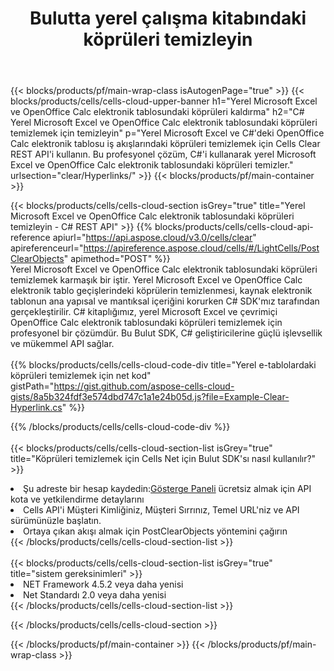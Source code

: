 ﻿---
title:  Bulutta yerel çalışma kitabındaki köprüleri temizleyin
description: Microsoft Excel ve OpenOffice Calc üzerindeki köprüleri temizlemek için Bulut API'leri ve SDK'lar. Cells Cloud API ile yerel e-tablolardaki köprüleri temizleyin. SDK, çeşitli geliştirme dillerini destekler. Bunlar arasında Android, C#, Go, Java, NodeJS, Perl, PHP, Python, Ruby ve Swift bulunur.
---
{{< blocks/products/pf/main-wrap-class isAutogenPage="true" >}}
{{< blocks/products/cells/cells-cloud-upper-banner h1="Yerel Microsoft Excel ve OpenOffice Calc elektronik tablosundaki köprüleri kaldırma" h2="C# Yerel Microsoft Excel ve OpenOffice Calc elektronik tablosundaki köprüleri temizlemek için temizleyin" p="Yerel Microsoft Excel ve C#\'deki OpenOffice Calc elektronik tablosu iş akışlarındaki köprüleri temizlemek için Cells Clear REST API\'i kullanın. Bu profesyonel çözüm, C#\'i kullanarak yerel Microsoft Excel ve OpenOffice Calc elektronik tablosundaki köprüleri temizler." urlsection="clear/Hyperlinks/" >}}
{{< blocks/products/pf/main-container >}}

{{< blocks/products/cells/cells-cloud-section isGrey="true" title="Yerel Microsoft Excel ve OpenOffice Calc elektronik tablosundaki köprüleri temizleyin - C# REST API" >}}
{{% blocks/products/cells/cells-cloud-api-reference apiurl="https://api.aspose.cloud/v3.0/cells/clear" apireferenceurl="https://apireference.aspose.cloud/cells/#/LightCells/PostClearObjects" apimethod="POST" %}}
<br/>
Yerel Microsoft Excel ve OpenOffice Calc elektronik tablosundaki köprüleri temizlemek karmaşık bir iştir. Yerel Microsoft Excel ve OpenOffice Calc elektronik tablo geçişlerindeki köprülerin temizlenmesi, kaynak elektronik tablonun ana yapısal ve mantıksal içeriğini korurken C# SDK'mız tarafından gerçekleştirilir. C# kitaplığımız, yerel Microsoft Excel ve çevrimiçi OpenOffice Calc elektronik tablosundaki köprüleri temizlemek için profesyonel bir çözümdür. Bu Bulut SDK, C# geliştiricilerine güçlü işlevsellik ve mükemmel API sağlar.
<br/>
<br/>
{{% blocks/products/cells/cells-cloud-code-div title="Yerel e-tablolardaki köprüleri temizlemek için net kod" gistPath="https://gist.github.com/aspose-cells-cloud-gists/8a5b324fdf3e574dbd747c1a1e24b05d.js?file=Example-Clear-Hyperlink.cs" %}}
  
{{% /blocks/products/cells/cells-cloud-code-div %}}
<br/>
<br/>
{{< blocks/products/cells/cells-cloud-section-list isGrey="true" title="Köprüleri temizlemek için Cells Net için Bulut SDK\'sı nasıl kullanılır?" >}}
<li> Şu adreste bir hesap kaydedin:<a href="https://dashboard.aspose.cloud/">Gösterge Paneli</a> ücretsiz almak için API kota ve yetkilendirme detaylarını</li>
<li>Cells API'i Müşteri Kimliğiniz, Müşteri Sırrınız, Temel URL'niz ve API sürümünüzle başlatın.</li>
<li>Ortaya çıkan akışı almak için PostClearObjects yöntemini çağırın</li>
{{< /blocks/products/cells/cells-cloud-section-list >}}
<br/>
<br/>
{{< blocks/products/cells/cells-cloud-section-list isGrey="true" title="sistem gereksinimleri" >}}
<li>NET Framework 4.5.2 veya daha yenisi</li>
<li>Net Standardı 2.0 veya daha yenisi</li>
{{< /blocks/products/cells/cells-cloud-section-list >}}

{{< /blocks/products/cells/cells-cloud-section >}}

{{< /blocks/products/pf/main-container >}}
{{< /blocks/products/pf/main-wrap-class >}}
